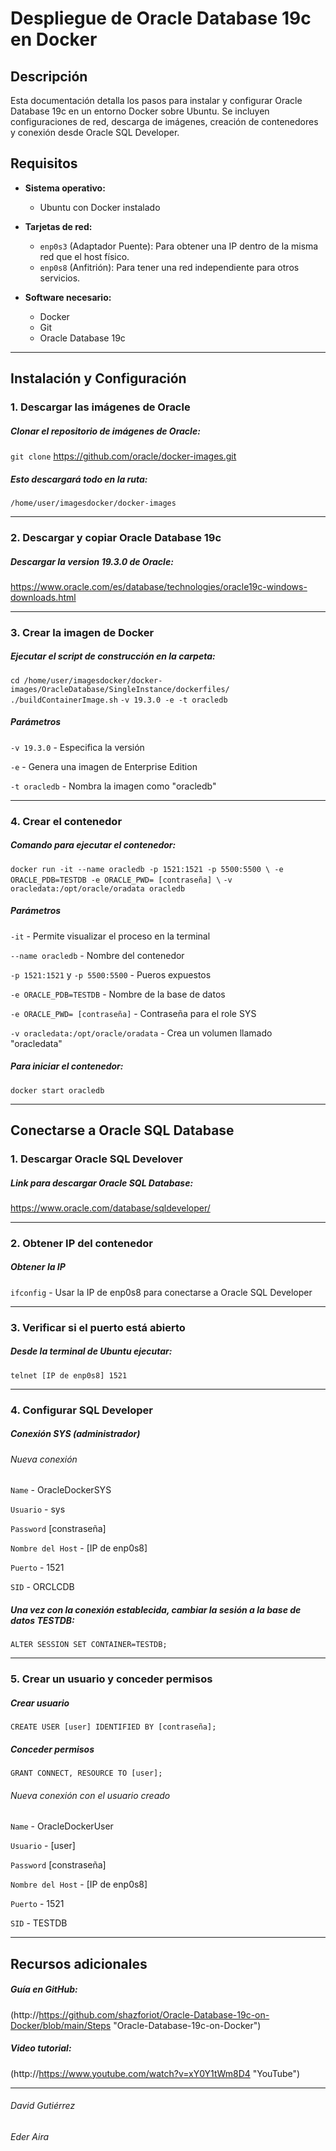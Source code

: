 #  Despliegue de Oracle Database 19c en Docker  

## Descripción  
Esta documentación detalla los pasos para instalar y configurar Oracle Database 19c en un entorno Docker sobre Ubuntu. Se incluyen configuraciones de red, descarga de imágenes, creación de contenedores y conexión desde Oracle SQL Developer.  

## Requisitos  
- **Sistema operativo:** 

  - Ubuntu con Docker instalado  
- **Tarjetas de red:**

  - `enp0s3` (Adaptador Puente): Para obtener una IP dentro de la misma red que el host físico.  
  - `enp0s8` (Anfitrión): Para tener una red independiente para otros servicios.  
  
- **Software necesario:**  
  - Docker  
  - Git  
  - Oracle Database 19c  

---

## Instalación y Configuración  

### 1. Descargar las imágenes de Oracle
##### Clonar el repositorio de imágenes de Oracle:  
`git clone` https://github.com/oracle/docker-images.git

##### Esto descargará todo en la ruta: 
`/home/user/imagesdocker/docker-images`

---

### 2. Descargar y copiar Oracle Database 19c
##### Descargar la version 19.3.0 de Oracle:
https://www.oracle.com/es/database/technologies/oracle19c-windows-downloads.html

---

### 3. Crear la imagen de Docker
##### Ejecutar el script de construcción en la carpeta:
`cd /home/user/imagesdocker/docker-images/OracleDatabase/SingleInstance/dockerfiles/
./buildContainerImage.sh` 
`-v 19.3.0 -e -t oracledb`

##### Parámetros
`-v 19.3.0` - Especifica la versión

`-e` - Genera una imagen de Enterprise Edition

`-t oracledb` - Nombra la imagen como "oracledb"

---

### 4. Crear el contenedor
##### Comando para ejecutar el contenedor:

`docker run -it --name oracledb -p 1521:1521 -p 5500:5500 \
-e ORACLE_PDB=TESTDB -e ORACLE_PWD= [contraseña] \`
`-v oracledata:/opt/oracle/oradata oracledb`

##### Parámetros
`-it` - Permite visualizar el proceso en la terminal

`--name oracledb` - Nombre del contenedor

`-p 1521:1521` y `-p 5500:5500` - Pueros expuestos

`-e ORACLE_PDB=TESTDB` - Nombre de la base de datos

`-e ORACLE_PWD= [contraseña]` - Contraseña para el role SYS

`-v oracledata:/opt/oracle/oradata` - Crea un volumen llamado "oracledata"

##### Para iniciar el contenedor:
`docker start oracledb`

---
## Conectarse a Oracle SQL Database
### 1. Descargar Oracle SQL Develover
##### Link para descargar Oracle SQL Database:
https://www.oracle.com/database/sqldeveloper/

---

### 2. Obtener IP del contenedor
##### Obtener la IP 
`ifconfig` - Usar la IP de enp0s8 para conectarse a Oracle SQL Developer

---

### 3. Verificar si el puerto está abierto
##### Desde la terminal de Ubuntu ejecutar:
`telnet [IP de enp0s8] 1521`

---

### 4. Configurar SQL Developer
##### Conexión SYS (administrador)
###### Nueva conexión
`Name` - OracleDockerSYS

`Usuario` - sys

`Password` [constraseña]

`Nombre del Host` - [IP de enp0s8]

`Puerto` - 1521

`SID` - ORCLCDB

##### Una vez con la conexión establecida, cambiar la sesión a la base de datos TESTDB:
`ALTER SESSION SET CONTAINER=TESTDB;`

---

###  5. Crear un usuario y conceder permisos
##### Crear usuario
`CREATE USER [user] IDENTIFIED BY [contraseña];`
##### Conceder permisos
`GRANT CONNECT, RESOURCE TO [user];`
###### Nueva conexión con el usuario creado
`Name` - OracleDockerUser

`Usuario` - [user]

`Password` [constraseña]

`Nombre del Host` - [IP de enp0s8]

`Puerto` - 1521

`SID` - TESTDB

---

## Recursos adicionales
##### Guía en GitHub:
(http://https://github.com/shazforiot/Oracle-Database-19c-on-Docker/blob/main/Steps "Oracle-Database-19c-on-Docker")
##### Video tutorial:
(http://https://www.youtube.com/watch?v=xY0Y1tWm8D4 "YouTube")

---

###### David Gutiérrez
###### Eder Aira
